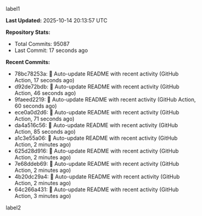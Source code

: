 
label1 
<!-- ACTIVITY_START -->
**Last Updated:** 2025-10-14 20:13:57 UTC

**Repository Stats:**
- Total Commits: 95087
- Last Commit: 17 seconds ago

**Recent Commits:**
- 78bc78253a: 🤖 Auto-update README with recent activity (GitHub Action, 17 seconds ago)
- d92de72bdb: 🤖 Auto-update README with recent activity (GitHub Action, 46 seconds ago)
- 9faeed2219: 🤖 Auto-update README with recent activity (GitHub Action, 60 seconds ago)
- ece0a0d2d6: 🤖 Auto-update README with recent activity (GitHub Action, 71 seconds ago)
- da4a516c56: 🤖 Auto-update README with recent activity (GitHub Action, 85 seconds ago)
- a1c3e55a06: 🤖 Auto-update README with recent activity (GitHub Action, 2 minutes ago)
- 625d28d916: 🤖 Auto-update README with recent activity (GitHub Action, 2 minutes ago)
- 7e68ddeb69: 🤖 Auto-update README with recent activity (GitHub Action, 2 minutes ago)
- 4b20dc29a4: 🤖 Auto-update README with recent activity (GitHub Action, 2 minutes ago)
- 64c266a431: 🤖 Auto-update README with recent activity (GitHub Action, 3 minutes ago)
<!-- ACTIVITY_END -->

label2
